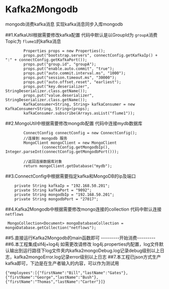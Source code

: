 # Kafka2Mongodb
mongodb消费kafka消息  实现kafka消息同步入库mongodb

##1.KafkaUtil根据需要修改kafka配置
代码中默认是以GroupId为 `groupA`消费Topic为 `flume1`的kafka消息
```$xslt
        Properties props = new Properties();
        props.put("bootstrap.servers", connectConfig.getKafkaIp() + ":" + connectConfig.getKafkaPort());
        props.put("group.id", "groupA");
        props.put("enable.auto.commit", "true");
        props.put("auto.commit.interval.ms", "1000");
        props.put("session.timeout.ms", "30000");
        props.put("auto.offset.reset", "earliest");
        props.put("key.deserializer", StringDeserializer.class.getName());
        props.put("value.deserializer", StringDeserializer.class.getName());
        KafkaConsumer<String, String> kafkaConsumer = new KafkaConsumer<String, String>(props);
        kafkaConsumer.subscribe(Arrays.asList("flume1"));
```
##2.MongoUtil中根据需要修改mongdb配置
代码中连接mydb数据库
```$xslt
        ConnectConfig connectConfig = new ConnectConfig();
        //连接到 mongodb 服务
        MongoClient mongoClient = new MongoClient
                (connectConfig.getMongodbIp(), Integer.parseInt(connectConfig.getMongodbPort()));

        //返回连接数据库对象
        return mongoClient.getDatabase("mydb");
```
##3.ConnectConfig中根据需要指定kafka和MongoDB的ip及端口
```$xslt
    private String kafkaIp = "192.168.50.201";
    private String kafkaPort = "9092";
    private String mongodbIp = "192.168.50.201";
    private String mongodbPort = "27017";
```
##4.Kafka2Mongodb中根据需要修改mongo连接的collection
代码中默认连接`netflows`
```$xslt
 MongoCollection<Document> mongoDatabaseCollection = mongoDatabase.getCollection("netflows");
```
##5.直接运行Kafka2Mongodb的main函数即可
---------开始消费---------
##6.本工程集成slf4j+log4j
如需更改请修改 log4j.properties内配置，log文件默认输出到运行路径下log文件夹内kafka2mongoDebug.log记录debug级别以上日志，kafka2mongoError.log记录error级别以上日志
##7.本工程已json方式生产kafka即可，下边是在生产者输入的内容，可以作为测试用
```aidl
{"employees":[{"firstName":"Bill","lastName":"Gates"},{"firstName":"George","lastName":"Bush"},{"firstName":"Thomas","lastName":"Carter"}]}
```